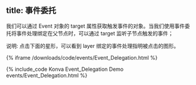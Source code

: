 title: 事件委托
---

我们可以通过 Event 对象的 target 属性获取触发事件的对象。当我们使用事件委托将事件处理绑定在父节点时，可以通过 target 监听子节点触发的事件；

说明: 点击下面的星形，可以看到 layer 绑定的事件处理指明被点击的图形。

{% iframe /downloads/code/events/Event_Delegation.html %}

{% include_code Konva Event_Delegation Demo events/Event_Delegation.html %}
